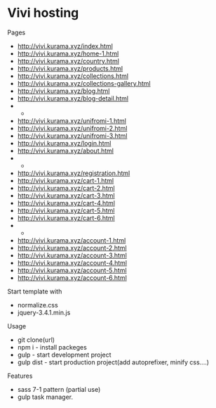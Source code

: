 # Vivi hosting

Pages
- http://vivi.kurama.xyz/index.html
- http://vivi.kurama.xyz/home-1.html
- http://vivi.kurama.xyz/country.html
- http://vivi.kurama.xyz/products.html
- http://vivi.kurama.xyz/collections.html
- http://vivi.kurama.xyz/collections-gallery.html
- http://vivi.kurama.xyz/blog.html
- http://vivi.kurama.xyz/blog-detail.html
- -
- http://vivi.kurama.xyz/unifromi-1.html
- http://vivi.kurama.xyz/unifromi-2.html
- http://vivi.kurama.xyz/unifromi-3.html
- http://vivi.kurama.xyz/login.html
- http://vivi.kurama.xyz/about.html
- -
- http://vivi.kurama.xyz/registration.html
- http://vivi.kurama.xyz/cart-1.html
- http://vivi.kurama.xyz/cart-2.html
- http://vivi.kurama.xyz/cart-3.html
- http://vivi.kurama.xyz/cart-4.html
- http://vivi.kurama.xyz/cart-5.html
- http://vivi.kurama.xyz/cart-6.html
- -
- http://vivi.kurama.xyz/account-1.html
- http://vivi.kurama.xyz/account-2.html
- http://vivi.kurama.xyz/account-3.html
- http://vivi.kurama.xyz/account-4.html
- http://vivi.kurama.xyz/account-5.html
- http://vivi.kurama.xyz/account-6.html


Start template with 
- normalize.css
- jquery-3.4.1.min.js

Usage 
- git clone(url)
- npm i      - install packeges
- gulp       - start development project
- gulp dist  - start production project(add autoprefixer, minify css....)

Features 
- sass 7-1 pattern (partial use)
- gulp task manager.
